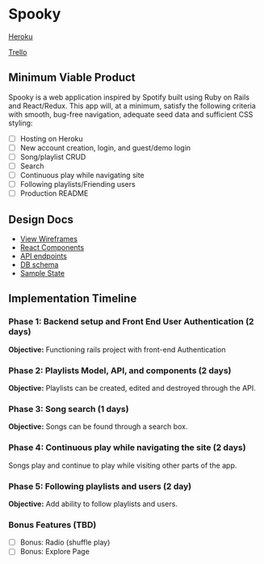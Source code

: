 # Spooky

[Heroku][heroku]

[Trello][trello]

[heroku]: https://get-spooked.herokuapp.com/
[trello]: https://trello.com/b/EXU09EWm/spooky

## Minimum Viable Product

Spooky is a web application inspired by Spotify built using Ruby on Rails and React/Redux. This app will, at a minimum, satisfy the following criteria with smooth, bug-free navigation, adequate seed data and sufficient CSS styling:

- [ ] Hosting on Heroku
- [ ] New account creation, login, and guest/demo login
- [ ] Song/playlist CRUD
- [ ] Search
- [ ] Continuous play while navigating site
- [ ] Following playlists/Friending users
- [ ] Production README

## Design Docs
* [View Wireframes][wireframes]
* [React Components][components]
* [API endpoints][api-endpoints]
* [DB schema][schema]
* [Sample State][sample-state]

[wireframes]: wireframes
[components]: component-hierarchy.md
[sample-state]: sample-state.md
[api-endpoints]: api-endpoints.md
[schema]: schema.md


## Implementation Timeline

### Phase 1: Backend setup and Front End User Authentication (2 days)

**Objective:** Functioning rails project with front-end Authentication

### Phase 2: Playlists Model, API, and components (2 days)

**Objective:** Playlists can be created, edited and destroyed through the API.

### Phase 3: Song search (1 days)

**Objective:** Songs can be found through a search box.

### Phase 4: Continuous play while navigating the site (2 days)

Songs play and continue to play while visiting other parts of the app.

### Phase 5: Following playlists and users (2 day)

**Objective:** Add ability to follow playlists and users.

### Bonus Features (TBD)
- [ ] Bonus: Radio (shuffle play)
- [ ] Bonus: Explore Page
